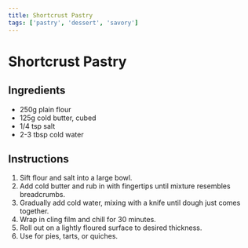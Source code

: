 ```yaml
---
title: Shortcrust Pastry
tags: ['pastry', 'dessert', 'savory']
---
```


# Shortcrust Pastry

## Ingredients
- 250g plain flour
- 125g cold butter, cubed
- 1/4 tsp salt
- 2-3 tbsp cold water

## Instructions
1. Sift flour and salt into a large bowl.
2. Add cold butter and rub in with fingertips until mixture resembles breadcrumbs.
3. Gradually add cold water, mixing with a knife until dough just comes together.
4. Wrap in cling film and chill for 30 minutes.
5. Roll out on a lightly floured surface to desired thickness.
6. Use for pies, tarts, or quiches.